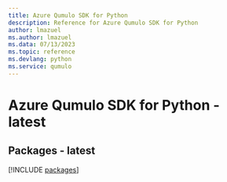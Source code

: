 ```yaml
---
title: Azure Qumulo SDK for Python
description: Reference for Azure Qumulo SDK for Python
author: lmazuel
ms.author: lmazuel
ms.data: 07/13/2023
ms.topic: reference
ms.devlang: python
ms.service: qumulo
---
```

# Azure Qumulo SDK for Python - latest
## Packages - latest
[!INCLUDE [packages](qumulo-index.md)]